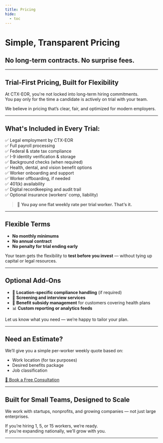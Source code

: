 ```yaml
---
title: Pricing
hide:
  - toc
---
```


# Simple, Transparent Pricing  
## No long-term contracts. No surprise fees.

---

## Trial-First Pricing, Built for Flexibility

At CTX-EOR, you're not locked into long-term hiring commitments.  
You pay only for the time a candidate is actively on trial with your team.

We believe in pricing that’s clear, fair, and optimized for modern employers.

---

## What's Included in Every Trial:

✅ Legal employment by CTX-EOR  
✅ Full payroll processing  
✅ Federal & state tax compliance  
✅ I-9 identity verification & storage  
✅ Background checks (when required)  
✅ Health, dental, and vision benefit options  
✅ Worker onboarding and support  
✅ Worker offboarding, if needed  
✅ 401(k) availability  
✅ Digital recordkeeping and audit trail  
✅ Optional insurance (workers’ comp, liability)

> 🧾 **You pay one flat weekly rate per trial worker. That’s it.**

---

## Flexible Terms

- **No monthly minimums**
- **No annual contract**
- **No penalty for trial ending early**

Your team gets the flexibility to **test before you invest** — without tying up capital or legal resources.

---

## Optional Add-Ons

- 📍 **Location-specific compliance handling** (if required)  
- 🎯 **Screening and interview services**  
- 💼 **Benefit subsidy management** for customers covering health plans  
- 📊 **Custom reporting or analytics feeds**

Let us know what you need — we’re happy to tailor your plan.

---

## Need an Estimate?

We’ll give you a simple per-worker weekly quote based on:

- Work location (for tax purposes)
- Desired benefits package
- Job classification

[📅 Book a Free Consultation](contact.md)

---

## Built for Small Teams, Designed to Scale

We work with startups, nonprofits, and growing companies — not just large enterprises.

If you’re hiring 1, 5, or 15 workers, we’re ready.  
If you’re expanding nationally, we’ll grow with you.

---

